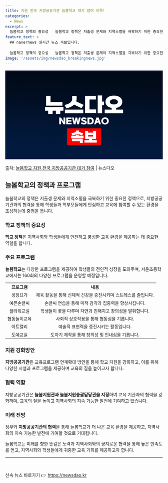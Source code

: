 ```yaml
---
title: 지원 전국 지방공공기관 늘봄학교 대거 참여 이목!
categories:
  - News
excerpt: >
  늘봄학교 정책의 중요성   늘봄학교 정책은 저출생 문제와 지역소멸을 극복하기 위한 중요한 정책입니다. 이 정…
feature_text: >
  ## navernews 실시간 뉴스 속보입니다.

  늘봄학교 정책의 중요성   늘봄학교 정책은 저출생 문제와 지역소멸을 극복하기 위한 중요한 정책입니다. 이 정…
image: '/assets/img/newsdao_breakingnews.jpg'
---
```


![뉴스다오 속보](/assets/img/newsdao_breakingnews.jpg)

<p>출처: <a href="https://newsdao.kr/4146" rel="dofollow">늘봄학교 지원 전국 지방공공기관 대거 참여</a> | 뉴스다오</p>

<h2 data-ke-size="size26">늘봄학교의 정책과 프로그램</h2>
<p data-ke-size="size16">늘봄학교의 정책은 저출생 문제와 지역소멸을 극복하기 위한 중요한 정책으로, 지방공공기관과의 협력을 통해 학생들과 학부모들에게 안심하고 교육에 참여할 수 있는 환경을 조성하는데 중점을 둡니다.</p>

<h3><b>학교 정책의 중요성</b></h3>
<p data-ke-size="size16"><b>학교 정책</b>은 지역사회와 학생들에게 안전하고 풍성한 교육 환경을 제공하는 데 중요한 역할을 합니다.</p>

<h3><b>주요 프로그램</b></h3>
<p data-ke-size="size16"><b>늘봄학교</b>는 다양한 프로그램을 제공하여 학생들의 전인적 성장을 도와주며, 서운초등학교에서는 160회의 다양한 프로그램을 운영할 예정입니다.</p>

<table>
	<tr>
		<td style="text-align: center; height: 17px;"><b>프로그램</b></td>
		<td style="text-align: center; height: 17px;"><b>내용</b></td>
	</tr>
	<tr>
		<td style="text-align: center; height: 17px;">성장요가</td>
		<td style="text-align: center; height: 17px;">체육 활동을 통해 신체적 건강을 증진시키며 스트레스를 줄입니다.</td>
	</tr>
	<tr>
		<td style="text-align: center; height: 17px;">예쁜손글씨</td>
		<td style="text-align: center; height: 17px;">손글씨 연습을 통해 미적 감각과 집중력을 향상시킵니다.</td>
	</tr>
	<tr>
		<td style="text-align: center; height: 17px;">플라워교실</td>
		<td style="text-align: center; height: 17px;">학생들이 꽃을 다루며 자연과 친해지고 창의성을 발휘합니다.</td>
	</tr>
	<tr>
		<td style="text-align: center; height: 17px;">협동놀이교육</td>
		<td style="text-align: center; height: 17px;">사회적 상호작용을 통해 협동심을 기릅니다.</td>
	</tr>
	<tr>
		<td style="text-align: center; height: 17px;">아트캘리</td>
		<td style="text-align: center; height: 17px;">예술적 표현력을 증진시키는 활동입니다.</td>
	</tr>
	<tr>
		<td style="text-align: center; height: 17px;">도예교실</td>
		<td style="text-align: center; height: 17px;">도자기 제작을 통해 창의성 및 인내심을 기릅니다.</td>
	</tr>
</table>

<h3><b>지원 강화방안</b></h3>
<p data-ke-size="size16"><b>지방공공기관</b>은 교육프로그램 연계확대 방안을 통해 학교 지원을 강화하고, 이를 위해 다양한 시설과 프로그램을 제공하며 교육의 질을 높이고자 합니다.</p>

<h3><b>협력 역할</b></h3>
<p data-ke-size="size16">지방공공기관은 <b>늘봄지원관과 늘봄지원총괄담당관을 지정</b>하여 교육 기관과의 협력을 강화하며, 교육의 질을 높이고 지역사회의 지속 가능한 발전에 기여하고 있습니다.</p>

<h3><b>미래 전망</b></h3>
<p data-ke-size="size16">정부와 <b>지방공공기관의 협력</b>을 통해 늘봄학교가 더 나은 교육 환경을 제공하고, 지역사회의 지속 가능한 발전에 기여할 것으로 기대됩니다.</p>

<p data-ke-size="size16">늘봄학교는 미래를 향한 뜻깊은 노력과 지역사회와의 긍지로운 협력을 통해 높은 만족도를 얻고, 지역사회와 학생들에게 귀중한 교육 기회를 제공하고자 합니다.</p>

<hr>
<p data-ke-size="size16">&nbsp;</p> 

신속 뉴스 바로가기 👉 <a href="https://newsdao.kr" rel="dofollow">https://newsdao.kr</a>


